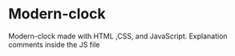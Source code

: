 # Modern-clock
Modern-clock made with HTML ,CSS, and JavaScript. Explanation comments inside the JS file
